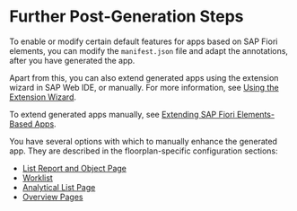 <!-- loio3fad794523924303a2928222ce58fdc9 -->

# Further Post-Generation Steps

To enable or modify certain default features for apps based on SAP Fiori elements, you can modify the `manifest.json` file and adapt the annotations, after you have generated the app.

Apart from this, you can also extend generated apps using the extension wizard in SAP Web IDE, or manually. For more information, see [Using the Extension Wizard](using-the-extension-wizard-af3369a.md).

To extend generated apps manually, see [Extending SAP Fiori Elements-Based Apps](extending-sap-fiori-elements-based-apps-358cf25.md).

You have several options with which to manually enhance the generated app. They are described in the floorplan-specific configuration sections:

-   [List Report and Object Page](list-report-and-object-page-c0eec49.md)
-   [Worklist](worklist-d1d588f.md)
-   [Analytical List Page](analytical-list-page-3d33684.md)
-   [Overview Pages](overview-pages-c64ef8c.md)

